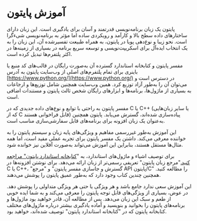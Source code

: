 # آموزش پایتون

پایتون یک زبان برنامه‌نویسی قدرتمند و آسان برای یادگیری است. این زبان دارای ساختارهای داده سطح بالا و کارآمد و رویکردی ساده اما مؤثر به برنامه‌نویسی شیءگرا است. نحو زیبا و نوع‌دهی پویا در پایتون، به همراه طبیعت تفسیرشده آن، این زبان را به یک انتخاب ایده‌آل برای اسکریپت‌نویسی و توسعه سریع برنامه در بسیاری از زمینه‌ها در اکثر پلتفرم‌ها تبدیل کرده است.

مفسر پایتون و کتابخانه استاندارد گسترده آن به‌صورت رایگان در قالب‌های کد منبع یا باینری برای تمام پلتفرم‌های اصلی از وب‌سایت پایتون به آدرس [https://www.python.org/](https://www.python.org/) در دسترس است و می‌توان آن را به‌طور آزاد توزیع کرد. همین وب‌سایت همچنین شامل توزیع‌ها و ارجاعات به بسیاری از ماژول‌ها، برنامه‌ها و ابزارهای رایگان شخص ثالث پایتون و مستندات اضافی است.

مفسر پایتون به راحتی با توابع و نوع‌های داده جدیدی که در C یا C++ (یا سایر زبان‌هایی که از C قابل فراخوانی هستند) پیاده‌سازی شده‌اند، گسترش می‌یابد. پایتون همچنین به‌عنوان یک زبان افزونه برای برنامه‌های قابل سفارشی‌سازی مناسب است.

این آموزش به‌طور غیررسمی مفاهیم و ویژگی‌های پایه زبان و سیستم پایتون را به خواننده معرفی می‌کند. داشتن یک مفسر پایتون برای تجربه عملی مفید است، اما همه مثال‌ها مستقل هستند، بنابراین این آموزش می‌تواند به‌صورت آفلاین نیز خوانده شود.

برای توصیف اشیاء و ماژول‌های استاندارد، به "[کتابخانه استاندارد پایتون" مراجعه کنید.](https://docs.python.org/3/library/index.html#library-index)"مرجع زبان پایتون" تعریفی رسمی‌تر از زبان ارائه می‌دهد. برای نوشتن افزونه‌ها در C یا C++، "گسترش و جاسازی مفسر پایتون" و "مرجع API پایتون/C" را مطالعه کنید. همچنین چندین کتاب وجود دارد که به‌طور عمیق پایتون را پوشش می‌دهند.

این آموزش سعی ندارد جامع باشد و هر ویژگی یا حتی هر ویژگی متداولی را پوشش دهد. در عوض، بسیاری از ویژگی‌های قابل توجه پایتون را معرفی می‌کند و به شما ایده خوبی از طعم و سبک این زبان می‌دهد. پس از مطالعه آن، قادر خواهید بود ماژول‌ها و برنامه‌های پایتون را بخوانید و بنویسید و آماده یادگیری بیشتر درباره ماژول‌های مختلف کتابخانه پایتون که در "کتابخانه استاندارد پایتون" توصیف شده‌اند، خواهید بود.